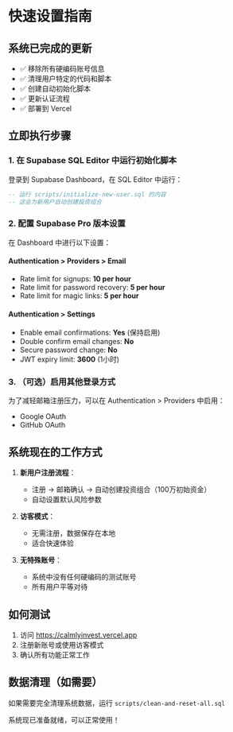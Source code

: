 # 快速设置指南

## 系统已完成的更新

- ✅ 移除所有硬编码账号信息
- ✅ 清理用户特定的代码和脚本  
- ✅ 创建自动初始化脚本
- ✅ 更新认证流程
- ✅ 部署到 Vercel

## 立即执行步骤

### 1. 在 Supabase SQL Editor 中运行初始化脚本

登录到 Supabase Dashboard，在 SQL Editor 中运行：

```sql
-- 运行 scripts/initialize-new-user.sql 的内容
-- 这会为新用户自动创建投资组合
```

### 2. 配置 Supabase Pro 版本设置

在 Dashboard 中进行以下设置：

#### Authentication > Providers > Email
- Rate limit for signups: **10 per hour**
- Rate limit for password recovery: **5 per hour**
- Rate limit for magic links: **5 per hour**

#### Authentication > Settings  
- Enable email confirmations: **Yes** (保持启用)
- Double confirm email changes: **No**
- Secure password change: **No**
- JWT expiry limit: **3600** (1小时)

### 3. （可选）启用其他登录方式

为了减轻邮箱注册压力，可以在 Authentication > Providers 中启用：
- Google OAuth
- GitHub OAuth

## 系统现在的工作方式

1. **新用户注册流程**：
   - 注册 → 邮箱确认 → 自动创建投资组合（100万初始资金）
   - 自动设置默认风险参数

2. **访客模式**：
   - 无需注册，数据保存在本地
   - 适合快速体验

3. **无特殊账号**：
   - 系统中没有任何硬编码的测试账号
   - 所有用户平等对待

## 如何测试

1. 访问 https://calmlyinvest.vercel.app
2. 注册新账号或使用访客模式
3. 确认所有功能正常工作

## 数据清理（如需要）

如果需要完全清理系统数据，运行 `scripts/clean-and-reset-all.sql`

系统现已准备就绪，可以正常使用！